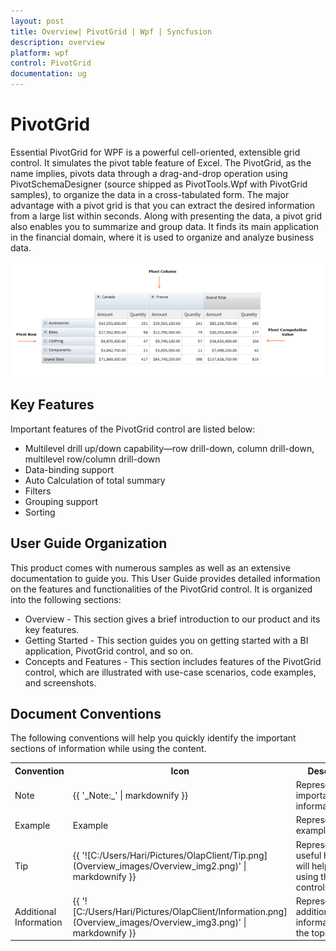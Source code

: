 ```yaml
---
layout: post
title: Overview| PivotGrid | Wpf | Syncfusion
description: overview
platform: wpf
control: PivotGrid
documentation: ug
---
```


# PivotGrid

Essential PivotGrid for WPF is a powerful cell-oriented, extensible grid control. It simulates the pivot table feature of Excel. The PivotGrid, as the name implies, pivots data through a drag-and-drop operation using PivotSchemaDesigner (source shipped as PivotTools.Wpf with PivotGrid samples), to organize the data in a cross-tabulated form. The major advantage with a pivot grid is that you can extract the desired information from a large list within seconds. Along with presenting the data, a pivot grid also enables you to summarize and group data. It finds its main application in the financial domain, where it is used to organize and analyze business data.

![C:/Users/dwarageshmb/Desktop/Doc Images/PivotGrid WPF/1.png](Overview_images/Overview_img1.png)



## Key Features

Important features of the PivotGrid control are listed below:

* Multilevel drill up/down capability—row drill-down, column drill-down, multilevel row/column drill-down
* Data-binding support
* Auto Calculation of total summary
* Filters
* Grouping support
* Sorting

## User Guide Organization

This product comes with numerous samples as well as an extensive documentation to guide you. This User Guide provides detailed information 
on the features and functionalities of the PivotGrid control. It is organized into the following sections:

* Overview - This section gives a brief introduction to our product and its key features.
* Getting Started - This section guides you on getting started with a BI application, PivotGrid control, and so on.
* Concepts and Features - This section includes features of the PivotGrid control, which are illustrated with use-case scenarios, code examples, and screenshots. 

## Document Conventions

The following conventions will help you quickly identify the important sections of information while using the content.



<table>
<tr>
<th>
Convention</th><th>
Icon</th><th>
Description</th></tr>
<tr>
<td>
Note</td><td>
{{ '_Note:_' | markdownify }}</td><td>
Represents important information.</td></tr>
<tr>
<td>
Example</td><td>
Example</td><td>
Represents an example.</td></tr>
<tr>
<td>
Tip</td><td>
{{ '![C:/Users/Hari/Pictures/OlapClient/Tip.png](Overview_images/Overview_img2.png)' | markdownify }}

</td><td>
Represents useful hints that will help you in using the controls/features.</td></tr>
<tr>
<td>
Additional Information</td><td>
{{ '![C:/Users/Hari/Pictures/OlapClient/Information.png](Overview_images/Overview_img3.png)' | markdownify }}

</td><td>
Represents additional information on the topic.</td></tr>
</table>


